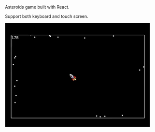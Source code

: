 Asteroids game built with React.

Support both keyboard and touch screen.

![asteroids](./asteroids.gif)
